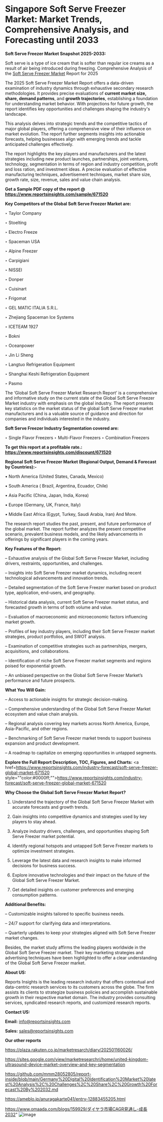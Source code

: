 # Singapore Soft Serve Freezer Market: Market Trends, Comprehensive Analysis, and Forecasting until 2033

<strong>Soft Serve Freezer Market Snapshot 2025-2033:</strong>

Soft serve is a type of ice cream that is softer than regular ice creams as a result of air being introduced during freezing. Comprehensive Analysis of the <a href=https://www.reportsinsights.com/sample/671520>Soft Serve Freezer Market</a> Report for 2025

The 2025 Soft Serve Freezer Market Report offers a data-driven examination of industry dynamics through exhaustive secondary research methodologies. It provides precise evaluations of <strong>current market size, share, demand patterns</strong>, and <strong>growth trajectories</strong>, establishing a foundation for understanding market behavior. With projections for future growth, the report identifies key opportunities and challenges shaping the industry's landscape.

This analysis delves into strategic trends and the competitive tactics of major global players, offering a comprehensive view of their influence on market evolution. The report further segments insights into actionable forecasts, helping businesses align with emerging trends and tackle anticipated challenges effectively.

The report highlights the key players and manufacturers and the latest strategies including new product launches, partnerships, joint ventures, technology, segmentation in terms of region and industry competition, profit and loss ration, and investment ideas. A precise evaluation of effective manufacturing techniques, advertisement techniques, market share size, growth rate, size, revenue, sales and value chain analysis.

<strong>Get a Sample PDF copy of the report @ <a href=https://www.reportsinsights.com/sample/671520 style=color:#0000ff;>https://www.reportsinsights.com/sample/671520</a></strong>

<strong>Key Competitors of the Global Soft Serve Freezer Market are:</strong>

‣ Taylor Company

‣ Stoelting

‣ Electro Freeze

‣ Spaceman USA

‣ Alpine Freezer

‣ Carpigiani

‣ NISSEI

‣ Donper

‣ Cuisinart

‣ Frigomat

‣ GEL MATIC ITALIA S.R.L.

‣ Zhejiang Spaceman Ice Systems

‣ ICETEAM 1927

‣ Bokni

‣ Oceanpower

‣ Jin Li Sheng

‣ Langtuo Refrigeration Equipment

‣ Shanghai Keshi Refrigeration Equipment

‣ Pasmo

The ‘Global Soft Serve Freezer Market Research Report’ is a comprehensive and informative study on the current state of the Global Soft Serve Freezer Market industry with emphasis on the global industry. The report presents key statistics on the market status of the global Soft Serve Freezer market manufacturers and is a valuable source of guidance and direction for companies and individuals interested in the industry.

<strong>Soft Serve Freezer Industry Segmentation covered are:</strong>

‣ Single Flavor Freezers
‣ Multi-Flavor Freezers
‣ Combination Freezers

<strong>To get this report at a profitable rate.: <a href=https://www.reportsinsights.com/discount/671520 style=color:#0000ff;>https://www.reportsinsights.com/discount/671520</a></strong>

<strong>Regional Soft Serve Freezer Market (Regional Output, Demand &amp; Forecast by Countries):-</strong>

• North America (United States, Canada, Mexico)

• South America ( Brazil, Argentina, Ecuador, Chile)

• Asia Pacific (China, Japan, India, Korea)

• Europe (Germany, UK, France, Italy)

• Middle East Africa (Egypt, Turkey, Saudi Arabia, Iran) And More.

The research report studies the past, present, and future performance of the global market. The report further analyzes the present competitive scenario, prevalent business models, and the likely advancements in offerings by significant players in the coming years.

<strong>Key Features of the Report:</strong>

– Exhaustive analysis of the Global Soft Serve Freezer Market, including drivers, restraints, opportunities, and challenges.

– Insights into Soft Serve Freezer market dynamics, including recent technological advancements and innovation trends.

– Detailed segmentation of the Soft Serve Freezer market based on product type, application, end-users, and geography.

– Historical data analysis, current Soft Serve Freezer market status, and forecasted growth in terms of both volume and value.

– Evaluation of macroeconomic and microeconomic factors influencing market growth.

– Profiles of key industry players, including their Soft Serve Freezer market strategies, product portfolios, and SWOT analysis.

– Examination of competitive strategies such as partnerships, mergers, acquisitions, and collaborations.

– Identification of niche Soft Serve Freezer market segments and regions poised for exponential growth.

– An unbiased perspective on the Global Soft Serve Freezer Market’s performance and future prospects.

<strong>What You Will Gain:</strong>

– Access to actionable insights for strategic decision-making.

– Comprehensive understanding of the Global Soft Serve Freezer Market ecosystem and value chain analysis.

– Regional analysis covering key markets across North America, Europe, Asia-Pacific, and other regions.

– Benchmarking of Soft Serve Freezer market trends to support business expansion and product development.

– A roadmap to capitalize on emerging opportunities in untapped segments.

<strong>Explore the Full Report Description, TOC, Figures, and Charts:</strong>
<a href=https://www.reportsinsights.com/industry-forecast/soft-serve-freezer-global-market-671520 style=""color:#0000ff;"">https://www.reportsinsights.com/industry-forecast/soft-serve-freezer-global-market-671520</a>

<strong>Why Choose the Global Soft Serve Freezer Market Report?</strong>

1. Understand the trajectory of the Global Soft Serve Freezer Market with accurate forecasts and growth trends.

2. Gain insights into competitive dynamics and strategies used by key players to stay ahead.

3. Analyze industry drivers, challenges, and opportunities shaping Soft Serve Freezer market potential.

4. Identify regional hotspots and untapped Soft Serve Freezer markets to optimize investment strategies.

5. Leverage the latest data and research insights to make informed decisions for business success.

6. Explore innovative technologies and their impact on the future of the Global Soft Serve Freezer Market.

7. Get detailed insights on customer preferences and emerging consumption patterns.

<strong>Additional Benefits:</strong>

– Customizable insights tailored to specific business needs.

– 24/7 support for clarifying data and interpretations.

– Quarterly updates to keep your strategies aligned with Soft Serve Freezer market changes.

Besides, the market study affirms the leading players worldwide in the Global Soft Serve Freezer market. Their key marketing strategies and advertising techniques have been highlighted to offer a clear understanding of the Global Soft Serve Freezer market.

<strong><strong>About US</strong>:</strong>

Reports Insights is the leading research industry that offers contextual and data-centric research services to its customers across the globe. The firm assists its clients to strategize business policies and accomplish sustainable growth in their respective market domain. The industry provides consulting services, syndicated research reports, and customized research reports.

<strong>Contact US:</strong>

<p class=><b>Email:</b> <a href=mailto:info@reportsinsights.com>info@reportsinsights.com</a></p>
<p class=><b>Sales:</b> <a href=mailto:sales@reportsinsights.com>sales@reportsinsights.com</a></p>

<strong>Our other reports</strong>

<a href=https://plaza.rakuten.co.jp/marketresarch/diary/202501160026/>https://plaza.rakuten.co.jp/marketresarch/diary/202501160026/</a>

<a href=https://sites.google.com/view/marketresearchri/home/united-kingdom-ultrasound-device-market-overview-and-key-segmentation>https://sites.google.com/view/marketresearchri/home/united-kingdom-ultrasound-device-market-overview-and-key-segmentation</a>

<a href=https://github.com/mmm28052805/report-inside/blob/main/Germany%20Digital%20Identification%20Market%20latest%20Analysis%2C%20Challenges%2C%20Share%2C%20Growth%20Forecast%20By%202032.md>https://github.com/mmm28052805/report-inside/blob/main/Germany%20Digital%20Identification%20Market%20latest%20Analysis%2C%20Challenges%2C%20Share%2C%20Growth%20Forecast%20By%202032.md</a>

<a href=https://ameblo.jp/anuragakarte041/entry-12883455205.html>https://ameblo.jp/anuragakarte041/entry-12883455205.html</a>

<a href=https://www.omaada.com/blogs/159929/ダイヤラ市場CAGR見通し-成長2032>https://www.omaada.com/blogs/159929/ダイヤラ市場CAGR見通し-成長2032</a>"
![image](https://github.com/user-attachments/assets/13c121b8-4ac7-414e-b3d7-1f41b98e47bc)
